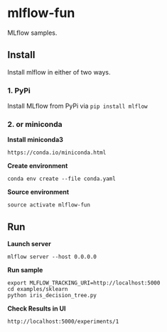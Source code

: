 # mlflow-fun

MLflow samples.

## Install

Install mlflow in either of two ways.

### 1. PyPi

Install MLflow from PyPi via ``pip install mlflow``

### 2. or miniconda

**Install miniconda3**
```
https://conda.io/miniconda.html
```

**Create environment**
```
conda env create --file conda.yaml
```
**Source environment**
```
source activate mlflow-fun
```

## Run 

**Launch server**
```
mlflow server --host 0.0.0.0 
```
**Run sample**
```
export MLFLOW_TRACKING_URI=http://localhost:5000
cd examples/sklearn
python iris_decision_tree.py
```
**Check Results in UI**
```
http://localhost:5000/experiments/1
```
